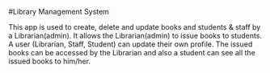 #Library Management System

This app is used to create, delete and update books and students & staff by a Librarian(admin). It allows the Librarian(admin) to issue books to students. A user (Librarian, Staff, Student) can update their own profile. The issued books can be accessed by the Librarian and also a student can see all the issued books to him/her.